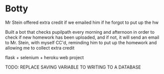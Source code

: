 # Botty

Mr Stein offered extra credit if we emailed him if he forgot to put up the hw

Built a bot that checks pupilpath every morning and afternoon in order to check if new homework has been uploaded, and if not, it will send an email to Mr. Stein, with myself CC'd, reminding him to put up the homework and allowing me to collect extra credit


flask + selenium + heroku web project

TODO: REPLACE SAVING VARIABLE TO WRITING TO A DATABASE
